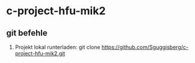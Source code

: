 # c-project-hfu-mik2


## git befehle


1. Projekt lokal runterladen: git clone https://github.com/Sguggisberg/c-project-hfu-mik2.git
